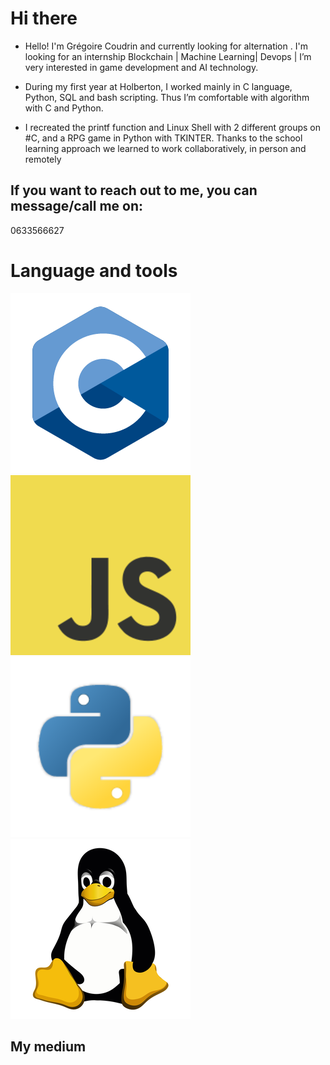 # Hi there

-   Hello! I'm Grégoire Coudrin and currently looking for alternation . I'm looking for an internship Blockchain | Machine Learning| Devops | I’m very interested in game development and AI technology.

-   During my first year at Holberton, I worked mainly in C language, Python, SQL and bash scripting. Thus I’m comfortable with algorithm with C and Python.

-   I recreated the printf function and Linux Shell with 2 different groups on #C, and a RPG game in Python with TKINTER. Thanks to the school learning approach we learned to work collaboratively, in person and remotely

## If you want to reach out to me, you can message/call me on:

0633566627

# Language and tools 

![](https://raw.githubusercontent.com/github/explore/80688e429a7d4ef2fca1e82350fe8e3517d3494d/topics/c/c.png)
![](https://raw.githubusercontent.com/github/explore/80688e429a7d4ef2fca1e82350fe8e3517d3494d/topics/javascript/javascript.png)
![](https://raw.githubusercontent.com/github/explore/80688e429a7d4ef2fca1e82350fe8e3517d3494d/topics/python/python.png)
![](https://raw.githubusercontent.com/github/explore/80688e429a7d4ef2fca1e82350fe8e3517d3494d/topics/linux/linux.png)
## My medium
<!-- MEDIUM-STORY-LIST:START -->  
<!-- MEDIUM-STORY-LIST:END -->
